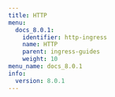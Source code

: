 ```yaml
---
title: HTTP
menu:
  docs_8.0.1:
    identifier: http-ingress
    name: HTTP
    parent: ingress-guides
    weight: 10
menu_name: docs_8.0.1
info:
  version: 8.0.1
---
```


